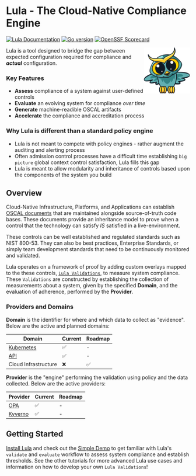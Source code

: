 # Lula - The Cloud-Native Compliance Engine

[![Lula Documentation](https://img.shields.io/badge/docs--d25ba1)](https://docs.lula.dev)
[![Go version](https://img.shields.io/github/go-mod/go-version/defenseunicorns/lula?filename=go.mod)](https://go.dev/)
[![OpenSSF Scorecard](https://api.securityscorecards.dev/projects/github.com/defenseunicorns/lula/badge)](https://api.securityscorecards.dev/projects/github.com/defenseunicorns/lula)

<img align="right" src="./images/lula.svg" alt="lula logo" style="width:25%; height:auto;">

Lula is a tool designed to bridge the gap between expected configuration required for compliance and **_actual_** configuration.

### Key Features
* **Assess** compliance of a system against user-defined controls
* **Evaluate** an evolving system for compliance _over time_
* **Generate** machine-readible OSCAL artifacts
* **Accelerate** the compliance and accreditation process

### Why Lula is different than a standard policy engine
* Lula is not meant to compete with policy engines - rather augment the auditing and alerting process
* Often admission control processes have a difficult time establishing `big picture` global context control satisfaction, Lula fills this gap
* Lula is meant to allow modularity and inheritance of controls based upon the components of the system you build

## Overview

Cloud-Native Infrastructure, Platforms, and Applications can establish [OSCAL documents](https://pages.nist.gov/OSCAL/about/) that are maintained alongside source-of-truth code bases. These documents provide an inheritance model to prove when a control that the technology can satisfy _IS_ satisfied in a live-environment.

These controls can be well established and regulated standards such as NIST 800-53. They can also be best practices, Enterprise Standards, or simply team development standards that need to be continuously monitored and validated.

Lula operates on a framework of proof by adding custom overlays mapped to the these controls, [`Lula Validations`](./docs/reference/README.md), to measure system compliance. These `Validations` are constructed by establishing the collection of measurements about a system, given by the specified **Domain**, and the evaluation of adherence, performed by the **Provider**. 

### Providers and Domains

**Domain** is the identifier for where and which data to collect as "evidence". Below are the active and planned domains:

| Domain | Current | Roadmap |
|----------|----------|----------|
| [Kubernetes](./docs/reference/domains/kubernetes-domain.md) | ✅ | - |
| [API](./docs/reference/domains/api-domain.md) | ✅ | - |
| Cloud Infrastructure | ❌ | ✅ |

**Provider** is the "engine" performing the validation using policy and the data collected. Below are the active providers:

| Provider | Current | Roadmap |
|----------|----------|----------|
| [OPA](./docs/reference/providers/opa-provider.md) | ✅ | - |
| [Kyverno](./docs/reference/providers/kyverno-provider.md) | ✅ | - |

## Getting Started

[Install Lula](./docs/getting-started/README.md) and check out the [Simple Demo](./docs/getting-started/simple-demo.md) to get familiar with Lula's `validate` and `evaluate` workflow to assess system compliance and establish thresholds. See the other tutorials for more advanced Lula use cases and information on how to develop your own `Lula Validations`! 
